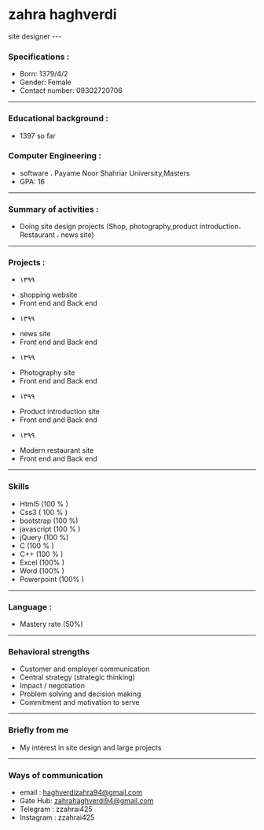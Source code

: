 <h1>zahra haghverdi</h1>
site designer
---

### Specifications :
+ Born: 1379/4/2
+ Gender: Female 
+ Contact number: 09302720706

---
### Educational background : 

+ 1397 so far 

### Computer Engineering :

+ software ، Payame Noor Shahriar University,Masters
+ GPA: 16

---
### Summary of activities :

+ Doing site design projects (Shop, photography,product introduction، Restaurant ،
news site) 

---
### Projects :
+ ۱۳۹۹ 
- shopping website
- Front end and Back end

+ ۱۳۹۹ 
- news site
- Front end and Back end

+ ۱۳۹۹ 
- Photography site
- Front end and Back end

+ ۱۳۹۹ 
- Product introduction site
- Front end and Back end

+ ۱۳۹۹ 
- Modern restaurant site
- Front end and Back end

---
### Skills

+ Html5 (100 % )
+ Css3 ( 100 % )
+ bootstrap (100 %)
+ javascript (100 % )
+ jQuery (100 %)
+ C (100 % )
+ C++ (100 % )
+ Excel (100% )
+ Word  (100% )
+ Powerpoint (100% )

---
### Language :

+ Mastery rate (50%)

---
### Behavioral strengths

+ Customer and employer communication
+  Central strategy (strategic thinking)
+ Impact / negotiation
+ Problem solving and decision making
+ Commitment and motivation to serve

---
### Briefly from me

+ My interest in site design and large projects 

---
### Ways of communication

+ email : haghverdizahra94@gmail.com
+  Gate Hub: zahrahaghverdi94@gmail.com
+ Telegram : zzahrai425
+ Instagram : zzahrai425
